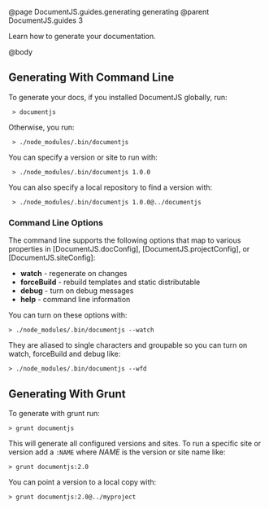 @page DocumentJS.guides.generating generating
@parent DocumentJS.guides 3

Learn how to generate your documentation. 

@body

## Generating With Command Line

To generate your docs, if you installed DocumentJS globally, run:

     > documentjs
     
Otherwise, you run:

     > ./node_modules/.bin/documentjs
     
You can specify a version or site to run with:

     > ./node_modules/.bin/documentjs 1.0.0

You can also specify a local repository to find a version with:

     > ./node_modules/.bin/documentjs 1.0.0@../documentjs

### Command Line Options

The command line supports the following options that map to various properties
in [DocumentJS.docConfig], [DocumentJS.projectConfig], or [DocumentJS.siteConfig]:

 - __watch__ - regenerate on changes
 - __forceBuild__ - rebuild templates and static distributable
 - __debug__ - turn on debug messages
 - __help__ - command line information

You can turn on these options with:

    > ./node_modules/.bin/documentjs --watch
   
They are aliased to single characters and groupable so you can turn on watch, forceBuild and
debug like:

    > ./node_modules/.bin/documentjs --wfd

## Generating With Grunt

To generate with grunt run:

    > grunt documentjs
    
This will generate all configured versions and sites. To run a specific site or version
add a `:NAME` where _NAME_ is the version or site name like:

    > grunt documentjs:2.0

You can point a version to a local copy with:

    > grunt documentjs:2.0@../myproject

